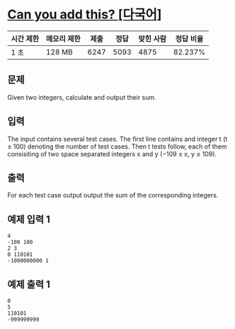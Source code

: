 # [Can you add this? [다국어]](https://www.acmicpc.net/problem/7891)

| 시간 제한 | 메모리 제한 | 제출 | 정답 | 맞힌 사람 | 정답 비율 |
| --- | --- | --- | --- | --- | --- |
| 1 초 | 128 MB | 6247 | 5093 | 4875 | 82.237% |

## 문제

Given two integers, calculate and output their sum.

## 입력

The input contains several test cases. The first line contains and integer t (t ≤ 100) denoting the number of test cases. Then t tests follow, each of them consisiting of two space separated integers x and y (−109 ≤ x, y ≤ 109).

## 출력

For each test case output output the sum of the corresponding integers.

## 예제 입력 1

```
4
-100 100
2 3
0 110101
-1000000000 1

```

## 예제 출력 1

```
0
5
110101
-999999999
```
